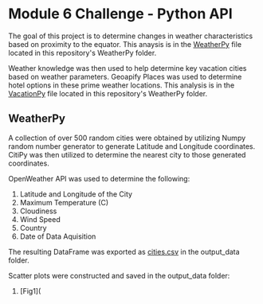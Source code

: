 # Module 6 Challenge - Python API

The goal of this project is to determine changes in weather characteristics based on proximity to the equator.  This anaysis is in the [WeatherPy](WeatherPy\WeaterPy.ipynb) file located in this repository's WeatherPy folder.  

Weather knowledge was then used to help determine key vacation cities based on weather parameters.  Geoapify Places was used to determine hotel options in these prime weather locations.  This analysis is in the [VacationPy](WeatherPy/VacationPy.ipynb) file located in this repository's WeatherPy folder.

## WeatherPy
A collection of over 500 random cities were obtained by utilizing Numpy random number generator to generate Latitude and Longitude coordinates.  CitiPy was then utilized to determine the nearest city to those generated coordinates.  

OpenWeather API was used to determine the following:
  1. Latitude and Longitude of the City
  2. Maximum Temperature (C)
  3. Cloudiness
  4. Wind Speed
  5. Country
  6. Date of Data Aquisition

The resulting DataFrame was exported as [cities.csv](WeatherPy\output_data\cities.csv) in the output_data folder.

Scatter plots were constructed and saved in the output_data folder:
  1. [Fig1](
